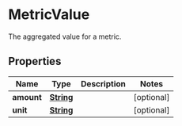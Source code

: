 

# MetricValue

The aggregated value for a metric.

## Properties

| Name | Type | Description | Notes |
|------------ | ------------- | ------------- | -------------|
|**amount** | [**String**](String.md) |  |  [optional] |
|**unit** | [**String**](String.md) |  |  [optional] |



